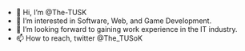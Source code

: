 - 👋 Hi, I’m @The-TUSK
- 👀 I’m interested in Software, Web, and Game Development.
- 🌱 I’m looking forward to gaining work experience in the IT industry.
- 📫 How to reach, twitter @The_TUSoK
